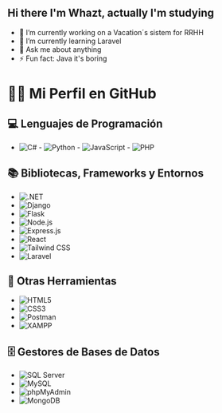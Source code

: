 ## Hi there I'm Whazt, actually I'm studying 

- 🔭 I’m currently working on a Vacation´s sistem for RRHH
- 🌱 I’m currently learning Laravel
- 💬 Ask me about anything
- ⚡ Fun fact: Java it's boring 

# 🧑‍💻 Mi Perfil en GitHub

## 💻 Lenguajes de Programación
- ![C#](https://img.shields.io/badge/C%23-%23239120.svg?style=for-the-badge&logo=c-sharp&logoColor=white) - ![Python](https://img.shields.io/badge/Python-%233776AB.svg?style=for-the-badge&logo=python&logoColor=white) - ![JavaScript](https://img.shields.io/badge/JavaScript-%23F7DF1E.svg?style=for-the-badge&logo=javascript&logoColor=black) - ![PHP](https://img.shields.io/badge/PHP-%23777BB4.svg?style=for-the-badge&logo=php&logoColor=white)

## 📚 Bibliotecas, Frameworks y Entornos
- ![.NET](https://img.shields.io/badge/.NET-%23512BD4.svg?style=for-the-badge&logo=dotnet&logoColor=white)
- ![Django](https://img.shields.io/badge/Django-%23092E20.svg?style=for-the-badge&logo=django&logoColor=white)
- ![Flask](https://img.shields.io/badge/Flask-%23000000.svg?style=for-the-badge&logo=flask&logoColor=white)
- ![Node.js](https://img.shields.io/badge/Node.js-%23339933.svg?style=for-the-badge&logo=node-dot-js&logoColor=white)
- ![Express.js](https://img.shields.io/badge/Express.js-%23404D59.svg?style=for-the-badge&logo=express&logoColor=white)
- ![React](https://img.shields.io/badge/React-%2361DAFB.svg?style=for-the-badge&logo=react&logoColor=black)
- ![Tailwind CSS](https://img.shields.io/badge/TailwindCSS-%2306B6D4.svg?style=for-the-badge&logo=tailwind-css&logoColor=white)
- ![Laravel](https://img.shields.io/badge/Laravel-%23FF2D20.svg?style=for-the-badge&logo=laravel&logoColor=white)

## 🔧 Otras Herramientas
- ![HTML5](https://img.shields.io/badge/HTML5-%23E34F26.svg?style=for-the-badge&logo=html5&logoColor=white)
- ![CSS3](https://img.shields.io/badge/CSS3-%231572B6.svg?style=for-the-badge&logo=css3&logoColor=white)
- ![Postman](https://img.shields.io/badge/Postman-%23FF6C37.svg?style=for-the-badge&logo=postman&logoColor=white)
- ![XAMPP](https://img.shields.io/badge/XAMPP-%23FB7A24.svg?style=for-the-badge&logo=xampp&logoColor=white)

## 🗄️ Gestores de Bases de Datos
- ![SQL Server](https://img.shields.io/badge/SQL%20Server-%23CC2927.svg?style=for-the-badge&logo=microsoft-sql-server&logoColor=white)
- ![MySQL](https://img.shields.io/badge/MySQL-%234479A1.svg?style=for-the-badge&logo=mysql&logoColor=white)
- ![phpMyAdmin](https://img.shields.io/badge/phpMyAdmin-%236477A0.svg?style=for-the-badge&logo=phpmyadmin&logoColor=white)
- ![MongoDB](https://img.shields.io/badge/MongoDB-%2347A248.svg?style=for-the-badge&logo=mongodb&logoColor=white)
